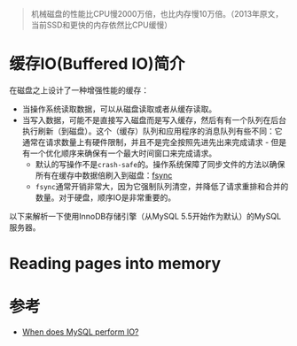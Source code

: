 > 机械磁盘的性能比CPU慢2000万倍，也比内存慢10万倍。（2013年原文，当前SSD和更快的内存依然比CPU缓慢）

# 缓存IO(Buffered IO)简介

在磁盘之上设计了一种增强性能的缓存：

* 当操作系统读取数据，可以从磁盘读取或者从缓存读取。
* 当写入数据，可能不是直接写入磁盘而是写入缓存，然后有有一个队列在后台执行刷新（到磁盘）。这个（缓存）队列和应用程序的消息队列有些不同：它通常在请求数量上有硬件限制，并且不是完全按照先进先出来完成请求 - 但是有一个优化顺序来确保有一个最大时间窗口来完成请求。
  * 默认的写操作不是`crash-safe`的。操作系统保障了同步文件的方法以确保所有在缓存中数据倍刷入到磁盘：[fsync](http://linux.die.net/man/2/fsync)
  * `fsync`通常开销非常大，因为它强制队列清空，并降低了请求重排和合并的数量。对于硬盘，顺序IO是非常重要的。

以下来解析一下使用InnoDB存储引擎（从MySQL 5.5开始作为默认）的MySQL服务器。

# Reading pages into memory

# 参考

* [When does MySQL perform IO?](http://www.tocker.ca/2013/05/06/when-does-mysql-perform-io.html)